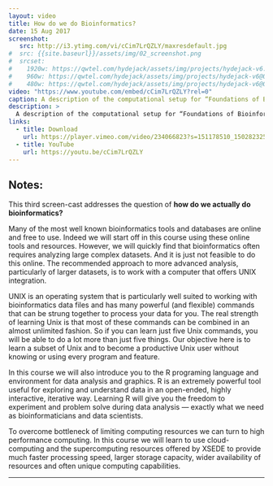 ```yaml
---
layout: video
title: How do we do Bioinformatics?
date: 15 Aug 2017
screenshot:
   src: http://i3.ytimg.com/vi/cCim7LrQZLY/maxresdefault.jpg
#  src: {{site.baseurl}}/assets/img/02_screenshot.png
#  srcset:
#    1920w: https://qwtel.com/hydejack/assets/img/projects/hydejack-v6.jpg
#    960w: https://qwtel.com/hydejack/assets/img/projects/hydejack-v6@0,5x.jpg
#    480w: https://qwtel.com/hydejack/assets/img/projects/hydejack-v6@0,25x.jpg
video: "https://www.youtube.com/embed/cCim7LrQZLY?rel=0"
caption: A description of the computational setup for “Foundations of Bioinformatics” (BGGN-213).
description: >
  A description of the computational setup for “Foundations of Bioinformatics” (BGGN-213).
links:
  - title: Download
    url: https://player.vimeo.com/video/234066823?s=151178510_1502823257_930cd93766f9b7a24ee19002da57b6a1&loc=external&context=Vimeo%5CController%5CClipController.main&download=1
  - title: YouTube
    url: https://youtu.be/cCim7LrQZLY
---
```


## Notes:  
This third screen-cast addresses the question of **how do we actually do bioinformatics?** 

Many of the most well known bioinformatics tools and databases are online and free to use.
Indeed we will start off in this course using these online tools and resources. However, we will quickly find that bioinformatics often requires analyzing large complex datasets. And it is just not feasible to do this online. The recommended approach to more advanced analysis, particularly of larger datasets, is to work with a computer that offers UNIX integration.

UNIX is an operating system that is particularly well suited to working with bioinformatics data files and has many powerful (and flexible) commands that can be strung together to process your data for you. The real strength of learning Unix is that most of these commands can be combined in an almost unlimited fashion. So if you can learn just five Unix commands, you will be able to do a lot more than just five things. Our objective here is to learn a subset of Unix and to become a productive Unix user without knowing or using every program and feature.

In this course we will also introduce you to the R programing language and environment for data analysis and graphics. R is an extremely powerful tool useful for exploring and understand data in an open-ended, highly interactive, iterative way. Learning R will give you the freedom to experiment and problem solve during data analysis — exactly what we need as bioinformaticians and data scientists.

To overcome bottleneck of limiting computing resources we can turn to high performance computing. In this course we will learn to use cloud-computing and the supercomputing resources offered by XSEDE to provide much faster processing speed, larger storage capacity, wider availability of resources and often unique computing capabilities.  







***

